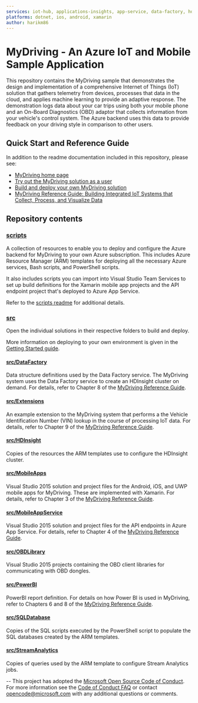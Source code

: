 ```yaml
---
services: iot-hub, applications-insights, app-service, data-factory, hdinsight, hockeyapp, key-vault, machine-learning, power-bi, sql-database, storage, stream-analytics, visual-studio-team-services 
platforms: dotnet, ios, android, xamarin
author: harikm86
---
```


# MyDriving - An Azure IoT and Mobile Sample Application

This repository contains the MyDriving sample that demonstrates the design and implementation of a comprehensive Internet of Things (IoT) solution that gathers telemetry from devices, processes that data in the cloud, and applies machine learning to provide an adaptive response. The demonstration logs data about your car trips using both your mobile phone and an On-Board Diagnostics (OBD) adaptor that collects information from your vehicle's control system. The Azure backend uses this data to provide feedback on your driving style in comparison to other users.

## Quick Start and Reference Guide

In addition to the readme documentation included in this repository, please see:

- [MyDriving home page](http://azure.com/mydriving)
- [Try out the MyDriving solution as a user](https://azure.microsoft.com/documentation/articles/iot-solution-get-started/)
- [Build and deploy your own MyDriving solution](https://azure.microsoft.com/documentation/articles/iot-solution-build-system/)
- [MyDriving Reference Guide: Building Integrated IoT Systems that Collect, Process, and Visualize Data](http://download.microsoft.com/download/F/E/4/FE484B73-061C-4171-B95B-D16A500BDAC6/MyDriving%20Reference%20Guide.pdf)

## Repository contents

### [scripts](https://github.com/Azure-Samples/MyDriving/tree/master/scripts)

A collection of resources to enable you to deploy and configure the Azure backend for MyDriving to your own Azure subscription. This includes Azure Resource Manager (ARM) templates for deploying all the necessary Azure services, Bash scripts, and PowerShell scripts. 

It also includes scripts you can import into Visual Studio Team Services to set up build definitions for the Xamarin mobile app projects and the API endpoint project that's deployed to Azure App Service.

Refer to the [scripts readme](https://github.com/Azure-Samples/MyDriving/blob/master/scripts/README.md) for additional details.

### [src](https://github.com/Azure-Samples/MyDriving/tree/master/src)

Open the individual solutions in their respective folders to build and deploy.

More information on deploying to your own environment is given in the [Getting Started guide](https://azure.microsoft.com/documentation/articles/iot-solution-get-started/).

#### [src/DataFactory](https://github.com/Azure-Samples/MyDriving/tree/master/src/DataFactory)

Data structure definitions used by the Data Factory service. The MyDriving system uses the Data Factory service to create an HDInsight cluster on demand. For details, refer to Chapter 8 of the [MyDriving Reference Guide](http://download.microsoft.com/download/F/E/4/FE484B73-061C-4171-B95B-D16A500BDAC6/MyDriving%20Reference%20Guide.pdf).

#### [src/Extensions](https://github.com/Azure-Samples/MyDriving/tree/master/src/Extensions)

An example extension to the MyDriving system that performs a the Vehicle Identification Number (VIN) lookup in the course of processing IoT data. For details, refer to Chapter 9 of the [MyDriving Reference Guide](http://download.microsoft.com/download/F/E/4/FE484B73-061C-4171-B95B-D16A500BDAC6/MyDriving%20Reference%20Guide.pdf).

#### [src/HDInsight](https://github.com/Azure-Samples/MyDriving/tree/master/src/HDInsight)

Copies of the resources the ARM templates use to configure the HDInsight cluster.

#### [src/MobileApps](https://github.com/Azure-Samples/MyDriving/tree/master/src/MobileApps)

Visual Studio 2015 solution and project files for the Android, iOS, and UWP mobile apps for MyDriving. These are implemented with Xamarin. For details, refer to Chapter 3 of the [MyDriving Reference Guide](http://download.microsoft.com/download/F/E/4/FE484B73-061C-4171-B95B-D16A500BDAC6/MyDriving%20Reference%20Guide.pdf).

#### [src/MobileAppService](https://github.com/Azure-Samples/MyDriving/tree/master/src/MobileAppService)

Visual Studio 2015 solution and project files for the API endpoints in Azure App Service. For details, refer to Chapter 4 of the [MyDriving Reference Guide](http://download.microsoft.com/download/F/E/4/FE484B73-061C-4171-B95B-D16A500BDAC6/MyDriving%20Reference%20Guide.pdf).

#### [src/OBDLibrary](https://github.com/Azure-Samples/MyDriving/tree/master/src/OBDLibrary)

Visual Studio 2015 projects containing the OBD client libraries for communicating with OBD dongles.

#### [src/PowerBI](https://github.com/Azure-Samples/MyDriving/tree/master/src/PowerBI)

PowerBI report definition. For details on how Power BI is used in MyDriving, refer to Chapters 6 and 8 of the [MyDriving Reference Guide](http://download.microsoft.com/download/F/E/4/FE484B73-061C-4171-B95B-D16A500BDAC6/MyDriving%20Reference%20Guide.pdf).

#### [src/SQLDatabase](https://github.com/Azure-Samples/MyDriving/tree/master/src/SQLDatabase)

Copies of the SQL scripts executed by the PowerShell script to populate the SQL databases created by the ARM templates.

#### [src/StreamAnalytics](https://github.com/Azure-Samples/MyDriving/tree/master/src/StreamAnalytics)

Copies of queries used by the ARM template to configure Stream Analytics jobs.

--
This project has adopted the [Microsoft Open Source Code of Conduct](https://opensource.microsoft.com/codeofconduct/). For more information see the [Code of Conduct FAQ](https://opensource.microsoft.com/codeofconduct/faq/) or contact [opencode@microsoft.com](mailto:opencode@microsoft.com) with any additional questions or comments.


